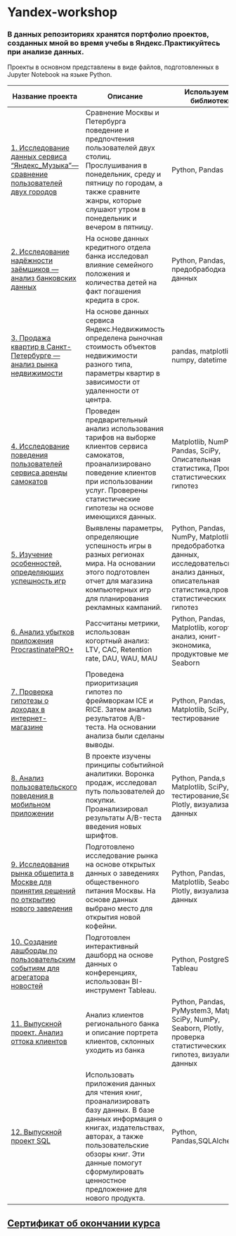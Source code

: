 # Yandex-workshop

### В данных репозиториях хранятся портфолио проектов, созданных мной во время учебы в Яндекс.Практикуйтесь при анализе данных.

Проекты в основном представлены в виде файлов, подготовленных в Jupyter Notebook на языке Python.

Название проекта| Описание  | Используемые библиотеки
------------- | -------------  | ------------
[1. Исследование данных сервиса “Яндекс_Музыка”—сравнение пользователей двух городов](https://github.com/Katerina0486/Yandex-workshop/blob/bce26c197ca59e2426b124f6dfdfa3ddc4dd4641/1.%20%D0%98%D1%81%D1%81%D0%BB%D0%B5%D0%B4%D0%BE%D0%B2%D0%B0%D0%BD%D0%B8%D0%B5%20%D0%B4%D0%B0%D0%BD%D0%BD%D1%8B%D1%85%20%D1%81%D0%B5%D1%80%D0%B2%D0%B8%D1%81%D0%B0%20%E2%80%9C%D0%AF%D0%BD%D0%B4%D0%B5%D0%BA%D1%81_%D0%9C%D1%83%D0%B7%D1%8B%D0%BA%D0%B0%E2%80%9D%E2%80%94%D1%81%D1%80%D0%B0%D0%B2%D0%BD%D0%B5%D0%BD%D0%B8%D0%B5%20%D0%BF%D0%BE%D0%BB%D1%8C%D0%B7%D0%BE%D0%B2%D0%B0%D1%82%D0%B5%D0%BB%D0%B5%D0%B9%20%D0%B4%D0%B2%D1%83%D1%85%20%D0%B3%D0%BE%D1%80%D0%BE%D0%B4%D0%BE%D0%B2.ipynb) |  Сравнение Москвы и Петербурга поведение и предпочтения пользователей двух столиц. Прослушивания в понедельник, среду и пятницу по городам, а также сравните жанры, которые слушают утром в понедельник и вечером в пятницу. | Python, Pandas
[2. Исследование надёжности заёмщиков — анализ банковских данных](https://github.com/Katerina0486/Yandex-workshop/blob/bce26c197ca59e2426b124f6dfdfa3ddc4dd4641/2.%20%D0%98%D1%81%D1%81%D0%BB%D0%B5%D0%B4%D0%BE%D0%B2%D0%B0%D0%BD%D0%B8%D0%B5%20%D0%BD%D0%B0%D0%B4%D1%91%D0%B6%D0%BD%D0%BE%D1%81%D1%82%D0%B8%20%D0%B7%D0%B0%D1%91%D0%BC%D1%89%D0%B8%D0%BA%D0%BE%D0%B2%20%E2%80%94%20%D0%B0%D0%BD%D0%B0%D0%BB%D0%B8%D0%B7%20%D0%B1%D0%B0%D0%BD%D0%BA%D0%BE%D0%B2%D1%81%D0%BA%D0%B8%D1%85%20%D0%B4%D0%B0%D0%BD%D0%BD%D1%8B%D1%85.ipynb)  | На основе данных кредитного отдела банка исследовал влияние семейного положения и количества детей на факт погашения кредита в срок.  |  Python, Pandas, предобрабодка данных 
[3. Продажа квартир в Санкт-Петербурге — анализ рынка недвижимости](https://github.com/Katerina0486/Yandex-workshop/blob/bce26c197ca59e2426b124f6dfdfa3ddc4dd4641/3.%20%D0%9F%D1%80%D0%BE%D0%B4%D0%B0%D0%B6%D0%B0%20%D0%BA%D0%B2%D0%B0%D1%80%D1%82%D0%B8%D1%80%20%D0%B2%20%D0%A1%D0%B0%D0%BD%D0%BA%D1%82-%D0%9F%D0%B5%D1%82%D0%B5%D1%80%D0%B1%D1%83%D1%80%D0%B3%D0%B5%20%E2%80%94%20%D0%B0%D0%BD%D0%B0%D0%BB%D0%B8%D0%B7%20%D1%80%D1%8B%D0%BD%D0%BA%D0%B0%20%D0%BD%D0%B5%D0%B4%D0%B2%D0%B8%D0%B6%D0%B8%D0%BC%D0%BE%D1%81%D1%82%D0%B8.ipynb)  | На основе данных сервиса Яндекс.Недвижимость определена рыночная стоимость объектов недвижимости разного типа, параметры квартир в зависимости от удаленности от центра.  |  pandas, matplotlib, numpy, datetime
[4. Исследование поведения пользователей сервиса аренды самокатов](https://github.com/Katerina0486/Yandex-workshop/blob/bce26c197ca59e2426b124f6dfdfa3ddc4dd4641/4.%20%D0%98%D1%81%D1%81%D0%BB%D0%B5%D0%B4%D0%BE%D0%B2%D0%B0%D0%BD%D0%B8%D0%B5%20%D0%BF%D0%BE%D0%B2%D0%B5%D0%B4%D0%B5%D0%BD%D0%B8%D1%8F%20%D0%BF%D0%BE%D0%BB%D1%8C%D0%B7%D0%BE%D0%B2%D0%B0%D1%82%D0%B5%D0%BB%D0%B5%D0%B9%20%D1%81%D0%B5%D1%80%D0%B2%D0%B8%D1%81%D0%B0%20%D0%B0%D1%80%D0%B5%D0%BD%D0%B4%D1%8B%20%D1%81%D0%B0%D0%BC%D0%BE%D0%BA%D0%B0%D1%82%D0%BE%D0%B2.ipynb)  | Проведен предварительный анализ использования тарифов на выборке клиентов сервиса самокатов, проанализировано поведение клиентов при использовании услуг. Проверены статистические гипотезы на основе имеющихся данных.   |  Matplotlib, NumPy, Pandas, SciPy, Описательная статистика, Проверка статистических гипотез
[5. Изучение особенностей, определяющих успешность игр](https://github.com/Katerina0486/Yandex-workshop/blob/bce26c197ca59e2426b124f6dfdfa3ddc4dd4641/5.%20%D0%98%D0%B7%D1%83%D1%87%D0%B5%D0%BD%D0%B8%D0%B5%20%D0%B7%D0%B0%D0%BA%D0%BE%D0%BD%D0%BE%D0%BC%D0%B5%D1%80%D0%BD%D0%BE%D1%81%D1%82%D0%B5%D0%B9%2C%20%D0%BE%D0%BF%D1%80%D0%B5%D0%B4%D0%B5%D0%BB%D1%8F%D1%8E%D1%89%D0%B8%D1%85%20%D1%83%D1%81%D0%BF%D0%B5%D1%88%D0%BD%D0%BE%D1%81%D1%82%D1%8C%20%D0%B8%D0%B3%D1%80.ipynb)  | Выявлены параметры, определяющие успешность игры в разных регионах мира. На основании этого подготовлен отчет для магазина компьютерных игр для планирования рекламных кампаний.  |  Python, Pandas, NumPy, Matplotlib, предобработка данных, исследовательский анализ данных, описательная статистика,проверка статистических гипотез
[6. Анализ убытков приложения ProcrastinatePRO+](https://github.com/Katerina0486/Yandex-workshop/blob/bce26c197ca59e2426b124f6dfdfa3ddc4dd4641/6.%20%D0%90%D0%BD%D0%B0%D0%BB%D0%B8%D0%B7%20%D1%83%D0%B1%D1%8B%D1%82%D0%BA%D0%BE%D0%B2%20%D0%BF%D1%80%D0%B8%D0%BB%D0%BE%D0%B6%D0%B5%D0%BD%D0%B8%D1%8F%20ProcrastinatePRO%2B.ipynb)  | Рассчитаны метрики, использован когортный анализ: LTV, CAC, Retention rate, DAU, WAU, MAU   |  Python, Pandas, Matplotlib, когортный анализ, юнит-экономика, продуктовые метрики, Seaborn
[7. Проверка гипотезы о доходах в интернет-магазине](https://github.com/Katerina0486/Yandex-workshop/blob/bce26c197ca59e2426b124f6dfdfa3ddc4dd4641/7.%20%D0%9F%D1%80%D0%BE%D0%B2%D0%B5%D1%80%D0%BA%D0%B0%20%D0%B3%D0%B8%D0%BF%D0%BE%D1%82%D0%B5%D0%B7%20%D0%BF%D0%BE%20%D1%83%D0%B2%D0%B5%D0%BB%D0%B8%D1%87%D0%B5%D0%BD%D0%B8%D1%8E%20%D0%B2%D1%8B%D1%80%D1%83%D1%87%D0%BA%D0%B8%20%D0%B2%20%D0%B8%D0%BD%D1%82%D0%B5%D1%80%D0%BD%D0%B5%D1%82%20%D0%BC%D0%B0%D0%B3%D0%B0%D0%B7%D0%B8%D0%BD%D0%B5.ipynb)  | Проведена приоритизация гипотез по фреймворкам ICE и RICE. Затем  анализ результатов A/B-теста. На основании анализа были сделаны выводы.   |  Python, Pandas, Matplotlib, SciPy, A/B-тестирование
[8. Анализ пользовательского поведения в мобильном приложении](https://github.com/Katerina0486/Yandex-workshop/blob/bce26c197ca59e2426b124f6dfdfa3ddc4dd4641/8.%20%D0%90%D0%BD%D0%B0%D0%BB%D0%B8%D0%B7%20%D0%BF%D0%BE%D0%BB%D1%8C%D0%B7%D0%BE%D0%B2%D0%B0%D1%82%D0%B5%D0%BB%D1%8C%D1%81%D0%BA%D0%BE%D0%B3%D0%BE%20%D0%BF%D0%BE%D0%B2%D0%B5%D0%B4%D0%B5%D0%BD%D0%B8%D1%8F%20%D0%B2%20%D0%BC%D0%BE%D0%B1%D0%B8%D0%BB%D1%8C%D0%BD%D0%BE%D0%BC%20%D0%BF%D1%80%D0%B8%D0%BB%D0%BE%D0%B6%D0%B5%D0%BD%D0%B8%D0%B8.ipynb)  | В проекте изучены принципы событийной аналитики. Воронка продаж, исследовал путь пользователей до покупки. Проанализировал результаты A/B-теста введения новых шрифтов.   |  Python, Panda,s Matplotlib, SciPy, A/B-тестирование,Seaborn, Plotly, визуализация данных
[9. Исследования рынка общепита в Москве для принятия решений по открытию нового заведения](https://github.com/Katerina0486/Yandex-workshop/blob/bce26c197ca59e2426b124f6dfdfa3ddc4dd4641/9.%20%D0%98%D1%81%D1%81%D0%BB%D0%B5%D0%B4%D0%BE%D0%B2%D0%B0%D0%BD%D0%B8%D1%8F%20%D1%80%D1%8B%D0%BD%D0%BA%D0%B0%20%D0%BE%D0%B1%D1%89%D0%B5%D0%BF%D0%B8%D1%82%D0%B0%20%D0%B2%20%D0%9C%D0%BE%D1%81%D0%BA%D0%B2%D0%B5%20%D0%B4%D0%BB%D1%8F%20%D0%BF%D1%80%D0%B8%D0%BD%D1%8F%D1%82%D0%B8%D1%8F%20%D1%80%D0%B5%D1%88%D0%B5%D0%BD%D0%B8%D1%8F%20%D0%BE%D0%B1%20%D0%BE%D1%82%D0%BA%D1%80%D1%8B%D1%82%D0%B8%D0%B8%20%D0%BD%D0%BE%D0%B2%D0%BE%D0%B3%D0%BE%20%D0%B7%D0%B0%D0%B2%D0%B5%D0%B4%D0%B5%D0%BD%D0%B8%D1%8F.ipynb)  | Подготовлено исследование рынка на основе открытых данных о заведениях общественного питания Москвы. На основе данных выбрано место для открытия новой кофейни.  |  Python, Pandas, Matplotlib, Seaborn, Plotly, визуализация данных
[10. Создание дашборды по пользовательским событиям для агрегатора новостей](https://github.com/Katerina0486/Yandex-workshop/blob/bce26c197ca59e2426b124f6dfdfa3ddc4dd4641/10.%20%D0%A1%D0%BE%D0%B7%D0%B4%D0%B0%D0%BD%D0%B8%D0%B5%20%D0%B4%D0%B0%D1%88%D0%B1%D0%BE%D1%80%D0%B4%D0%B0%20%D0%BF%D0%BE%20%D0%BF%D0%BE%D0%BB%D1%8C%D0%B7%D0%BE%D0%B2%D0%B0%D1%82%D0%B5%D0%BB%D1%8C%D1%81%D0%BA%D0%B8%D0%BC%20%D1%81%D0%BE%D0%B1%D1%8B%D1%82%D0%B8%D1%8F%D0%BC%20%D0%B4%D0%BB%D1%8F%20%D0%B0%D0%B3%D1%80%D0%B5%D0%B3%D0%B0%D1%82%D0%BE%D1%80%D0%B0%20%D0%BD%D0%BE%D0%B2%D0%BE%D1%81%D1%82%D0%B5%D0%B9.ipynb)  | Подготовлен интерактивный дашборд на основе данных о конференциях, использован BI-инструмент Tableau.   |  Python, PostgreSQL, Tableau
[11. Выпускной проект. Анализ оттока клиентов](https://github.com/Katerina0486/Yandex-workshop/blob/bce26c197ca59e2426b124f6dfdfa3ddc4dd4641/11.%20%D0%92%D1%8B%D0%BF%D1%83%D1%81%D0%BA%D0%BD%D0%BE%D0%B9%20%D0%BF%D1%80%D0%BE%D0%B5%D0%BA%D1%82.%20%D0%90%D0%BD%D0%B0%D0%BB%D0%B8%D0%B7%20%D0%BE%D1%82%D1%82%D0%BE%D0%BA%D0%B0%20%D0%BA%D0%BB%D0%B8%D0%B5%D0%BD%D1%82%D0%BE%D0%B2.ipynb)  | Анализ клиентов регионального банка и описание портрета клиентов, склонных уходить из банка   |  Python, Pandas, PyMystem3, Matplotlib, SciPy, NumPy, Seaborn, Plotly, проверка статистических гипотез, визуализация данных
[12. Выпускной проект SQL](https://github.com/Katerina0486/Yandex-workshop/blob/bce26c197ca59e2426b124f6dfdfa3ddc4dd4641/12.%20%D0%92%D1%8B%D0%BF%D1%83%D1%81%D0%BA%D0%BD%D0%BE%D0%B9%20%D0%BF%D1%80%D0%BE%D0%B5%D0%BA%D1%82%20SQL.ipynb)  | Использовать приложения данных для чтения книг, проанализировать базу данных. В базе данных информация о книгах, издательствах, авторах, а также пользовательские обзоры книг. Эти данные помогут сформулировать ценностное предложение для нового продукта.   |  Python, Pandas,SQLAlchemy

## [Сертификат об окончании курса](https://github.com/Katerina0486/Yandex-workshop/blob/main/7044A580_E8D4_4947_855A_6D64AF128E19_%D0%A0%D0%B0%D0%B4%D0%B8%D0%BE%D0%BD%D0%BE%D0%B2%D0%B0_%D0%95%D0%BA%D0%B0%D1%82%D0%B5%D1%80%D0%B8%D0%BD%D0%B0_%D0%A1%D0%B5%D1%80%D0%B3%D0%B5%D0%B5%D0%B2%D0%BD%D0%B0.pdf) 
